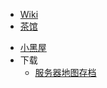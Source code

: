 * [Wiki](https://wiki.mewcraft.cc)
* [茶馆](https://bbs.mewcraft.cc)
<!-- * [卫星地图](http://map.mewcraft.cc) -->
<!-- * 常用指令
  * [城镇生存服](/navbar/cmds/survival.md)
  * [自由创造服](/navbar/cmds/creative.md) -->
* [小黑屋](http://bans.mewcraft.cc)
* 下载<i class="fas fa-cloud-download-alt"></i>
  * [服务器地图存档](/navbar/downloads/saves.md)
<!-- * [TeamSpeak](main/teamspeak.md) -->

